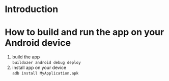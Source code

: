 # Introduction
# How to build and run the app on your Android device
1. build the app   
```buildozer android debug deploy```
2. install app on your device  
```adb install MyApplication.apk```
